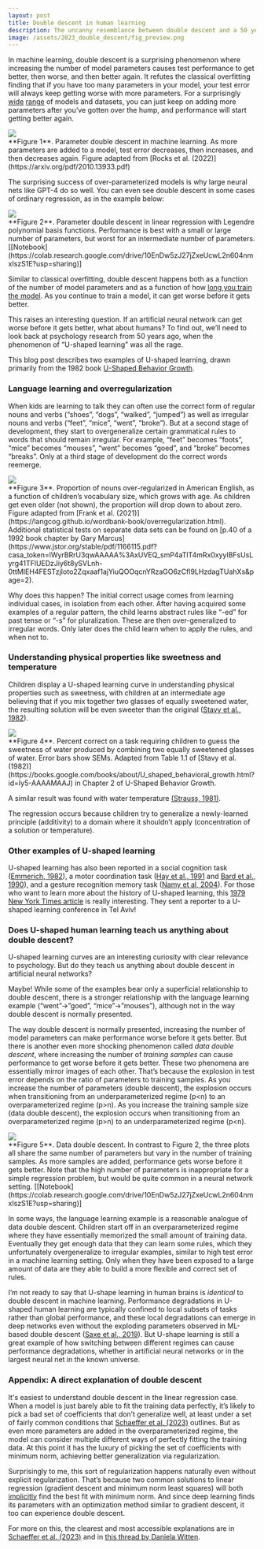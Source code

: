```yaml
---
layout: post
title: Double descent in human learning
description: The uncanny resemblance between double descent and a 50 year old theory from psychology 
image: /assets/2023_double_descent/fig_preview.png
---
```


In machine learning, double descent is a surprising phenomenon where increasing the number of model parameters causes test performance to get better, then worse, and then better again. It refutes the classical overfitting finding that if you have too many parameters in your model, your test error will always keep getting worse with more parameters. For a surprisingly [wide](https://arxiv.org/pdf/2303.14151.pdf) [range](https://arxiv.org/pdf/1912.02292.pdf) of models and datasets, you can just keep on adding more parameters after you’ve gotten over the hump, and performance will start getting better again. 


<div class="wrapper">
  <img src='/assets/2023_double_descent/fig_double_descent.png' class="inner" style="position:relative border: #222 2px solid; max-width:100%;" >
  <div class="caption">**Figure 1**. Parameter double descent in machine learning. As more parameters are added to a model, test error decreases, then increases, and then decreases again. Figure adapted from [Rocks et al. (2022)](https://arxiv.org/pdf/2010.13933.pdf)
  </div>
</div>

The surprising success of over-parameterized models is why large neural nets like GPT-4 do so well. You can even see double descent in some cases of ordinary regression, as in the example below:

<div class="wrapper">
  <img src='/assets/2023_double_descent/fig_poly_double_descent.png' class="inner" style="position:relative border: #222 2px solid; max-width:100%;" >
  <div class="caption">**Figure 2**. Parameter double descent in linear regression with Legendre polynomial basis functions. Performance is best with a small or large number of parameters, but worst for an intermediate number of parameters. [[Notebook](https://colab.research.google.com/drive/10EnDw5zJ27jZxeUcwL2n604nmxIszS1E?usp=sharing)]
  </div>
</div>


Similar to classical overfitting, double descent happens both as a function of the number of model parameters and as a function of how [long you train the model](https://arxiv.org/pdf/1912.02292.pdf). As you continue to train a model, it can get worse before it gets better.

This raises an interesting question. If an artificial neural network can get worse before it gets better, what about humans? To find out, we’ll need to look back at psychology research from 50 years ago, when the phenomenon of “U-shaped learning” was all the rage.

This blog post describes two examples of U-shaped learning, drawn primarily from the 1982 book [U-Shaped Behavior Growth](https://books.google.com/books/about/U_shaped_behavioral_growth.html?id=Iy5-AAAAMAAJ).

### Language learning and overregularization
When kids are learning to talk they can often use the correct form of regular nouns and verbs (“shoes”, “dogs”, “walked”, “jumped”) as well as irregular nouns and verbs (“feet”, “mice”, “went”, “broke”). But at a second stage of development, they start to overgeneralize certain grammatical rules to words that should remain irregular. For example, “feet” becomes “foots”, “mice” becomes “mouses”, “went” becomes “goed”, and “broke” becomes “breaks”. Only at a third stage of development do the correct words reemerge.

<div class="wrapper">
  <img src='/assets/2023_double_descent/fig_overregularization.png' class="inner" style="position:relative border: #222 2px solid; max-width:40%;" >
  <div class="caption">**Figure 3**. Proportion of nouns over-regularized in American English, as a function of children’s vocabulary size, which grows with age. As children get even older (not shown), the proportion will drop down to about zero. Figure adapted from [Frank et al. (2021)](https://langcog.github.io/wordbank-book/overregularization.html). Additional statistical tests on separate data sets can be found on [p.40 of a 1992 book chapter by Gary Marcus](https://www.jstor.org/stable/pdf/1166115.pdf?casa_token=lWyrBRrU3qwAAAAA%3AxUVEQ_smP4aTlT4mRx0xyylBFsUsLyrg41TFlUEDzJiy6t8ySVLnh-0ttMIEH4FESTzjIoto2Zqxaaf1ajYiuQOOqcnYRzaGO6zCfl9LHzdagTUahXs&page=2).
  </div>
</div>

Why does this happen? The initial correct usage comes from learning individual cases, in isolation from each other. After having acquired some examples of a regular pattern, the child learns abstract rules like “-ed” for past tense or “-s” for pluralization. These are then over-generalized to irregular words. Only later does the child learn when to apply the rules, and when not to.

### Understanding physical properties like sweetness and temperature
Children display a U-shaped learning curve in understanding physical properties such as sweetness, with children at an intermediate age believing that if you mix together two glasses of equally sweetened water, the resulting solution will be even sweeter than the original ([Stavy et al., 1982](https://books.google.com/books/about/U_shaped_behavioral_growth.html?id=Iy5-AAAAMAAJ)). 

<div class="wrapper">
  <img src='/assets/2023_double_descent/fig_sweetness.png' class="inner" style="position:relative border: #222 2px solid; max-width:100%;" >
  <div class="caption">**Figure 4**. Percent correct on a task requiring children to guess the sweetness of water produced by combining two equally sweetened glasses of water. Error bars show SEMs. Adapted from Table 1.1 of [Stavy et al. (1982)](https://books.google.com/books/about/U_shaped_behavioral_growth.html?id=Iy5-AAAAMAAJ) in Chapter 2 of U-Shaped Behavior Growth. 
  </div>
</div>


A similar result was found with water temperature [(Strauss, 1981)](https://doi.org/10.1016/0010-0277(81)90060-3).

The regression occurs because children try to generalize a newly-learned principle (additivity) to a domain where it shouldn’t apply (concentration of a solution or temperature). 

### Other examples of U-shaped learning
U-shaped learning has also been reported in a social cognition task ([Emmerich, 1982](https://books.google.com/books/about/U_shaped_behavioral_growth.html?id=Iy5-AAAAMAAJ)), a motor coordination task ([Hay et al., 1991](https://doi.org/10.1016/0001-6918(91)90035-X) and [Bard et al., 1990](https://doi.org/10.1016/0022-0965(90)90034-6)), and a gesture recognition memory task ([Namy et al, 2004](https://doi.org/10.1207/s15327647jcd0501_3)). For those who want to learn more about the history of U-shaped learning, this [1979 New York Times article](https://www.nytimes.com/1979/09/25/archives/ushaped-behavior-challenges-basic-concept-of-development-group.html) is really interesting. They sent a reporter to a U-shaped learning conference in Tel Aviv! 

### Does U-shaped human learning teach us anything about double descent?
U-shaped learning curves are an interesting curiosity with clear relevance to psychology. But do they teach us anything about double descent in artificial neural networks?

Maybe! While some of the examples bear only a superficial relationship to double descent, there is a stronger relationship with the language learning example (“went”→”goed”, “mice”→”mouses”), although not in the way double descent is normally presented. 

The way double descent is normally presented, increasing the number of model parameters can make performance worse before it gets better. But there is another even more shocking phenomenon called _data double descent_, where increasing the number of _training samples_ can cause performance to get worse before it gets better. These two phenomena are essentially mirror images of each other. That’s because the explosion in test error depends on the ratio of parameters to training samples. As you increase the number of parameters (double descent), the explosion occurs when transitioning from an underparameterized regime (p<n) to an overparameterized regime (p>n). As you increase the training sample size (data double descent), the explosion occurs when transitioning from an overparameterized regime (p>n) to an underparameterized regime (p<n). 

<div class="wrapper">
  <img src='/assets/2023_double_descent/fig_poly_data_double_descent.png' class="inner" style="position:relative border: #222 2px solid; max-width:100%;" >
  <div class="caption">**Figure 5**. Data double descent. In contrast to Figure 2, the three plots all share the same number of parameters but vary in the number of training samples. As more samples are added, performance gets worse before it gets better. Note that the high number of parameters is inappropriate for a simple regression problem, but would be quite common in a neural network setting. [[Notebook](https://colab.research.google.com/drive/10EnDw5zJ27jZxeUcwL2n604nmxIszS1E?usp=sharing)]
  </div>
</div>

In some ways, the language learning example is a reasonable analogue of data double descent. Children start off in an overparameterized regime where they have essentially memorized the small amount of training data. Eventually they get enough data that they can learn some rules, which they unfortunately overgeneralize to irregular examples, similar to high test error in a machine learning setting. Only when they have been exposed to a large amount of data are they able to build a more flexible and correct set of rules. 

I’m not ready to say that U-shape learning in human brains is _identical_ to double descent in machine learning. Performance degradations in U-shaped human learning are typically confined to local subsets of tasks rather than global performance, and these local degradations can emerge in deep networks even without the exploding parameters observed in ML-based double descent ([Saxe et al., 2019](https://doi.org/10.1073/pnas.1820226116)). But U-shape learning is still a great example of how switching between different regimes can cause performance degradations, whether in artificial neural networks or in the largest neural net in the known universe.

### Appendix: A direct explanation of double descent
It's easiest to understand double descent in the linear regression case. When a model is just barely able to fit the training data perfectly, it’s likely to pick a bad set of coefficients that don’t generalize well, at least under a set of fairly common conditions that [Schaeffer et al. (2023)](https://arxiv.org/pdf/2303.14151.pdf) outlines. But as even more parameters are added in the overparameterized regime, the model can consider multiple different ways of perfectly fitting the training data. At this point it has the luxury of picking the set of coefficients with minimum norm, achieving better generalization via regularization. 

Surprisingly to me, this sort of regularization happens naturally even without explicit regularization. That’s because two common solutions to linear regression (gradient descent and minimum norm least squares) will both [implicitly](https://arxiv.org/pdf/2303.14151.pdf) find the best fit with minimum norm. And since deep learning finds its parameters with an optimization method similar to gradient descent, it too can experience double descent.

For more on this, the clearest and most accessible explanations are in [Schaeffer et al. (2023)](https://arxiv.org/pdf/2303.14151.pdf) and in [this thread by Daniela Witten](https://twitter.com/daniela_witten/status/1292293102103748609). 
